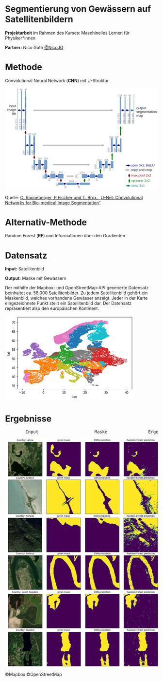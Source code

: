 # Segmentierung von Gewässern auf Satellitenbildern

**Projektarbeit** im Rahmen des Kurses: Maschinelles Lernen für Physiker*innen

**Partner:** Nico Guth [@NicoJG](https://github.com/NicoJG)

# Methode
Convolutional Neural Network (**CNN**) mit U-Struktur

<img src="https://github.com/SamGTex/ml_project_report/blob/main/content/img/u-net-architecture.png" alt="drawing" width="600"/>

Quelle: [O. Ronneberger, P.Fischer und T. Brox. „U-Net: Convolutional Networks for Bio-medical Image Segmentation“](http://lmb.informatik.uni-freiburg.de/Publications/2015/RFB15a.)

# Alternativ-Methode
Random Forest (**RF**) und Informationen über den Gradienten.

# Datensatz
**Input:** Satellitenbild

**Output:** Maske mit Gewässern

Der mithilfe der Mapbox- und OpenStreetMap-API generierte Datensatz beinhaltet ca. 58.000 Satellitenbilder.
Zu jedem Satellitenbild gehört ein Maskenbild, welches vorhandene Gewässer anzeigt.
Jeder in der Karte eingezeichnete Punkt stellt ein Satellitenbild dar.
Der Datensatz repräsentiert also den europäischen Kontinent.

![map][map]

[map]: https://github.com/SamGTex/ml_project_report/blob/main/content/img/map.png "Map"


# Ergebnisse
<pre>
        Input                      Maske                Ergebnis CNN            Ergebnis RF
</pre>

<img src="https://github.com/SamGTex/ml_project_report/blob/main/content/img/ergebnisse_gut.png" alt="drawing" width="800"/>

©Mapbox ©OpenStreetMap
